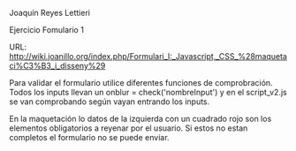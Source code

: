 Joaquín Reyes Lettieri

Ejercicio Fomulario 1

URL: http://wiki.joanillo.org/index.php/Formulari_I:_Javascript,_CSS_%28maquetaci%C3%B3_i_disseny%29

Para validar el formulario utilice diferentes funciones de comprobración. Todos los inputs llevan un onblur = check('nombreInput') y en el script_v2.js se van comprobando según vayan entrando los inputs.

En la maquetación lo datos de la izquierda con un cuadrado rojo son los elementos obligatorios a reyenar por el usuario. Si estos no estan completos el formulario no se puede enviar.